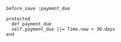     before_save :payment_due

    protected
      def payment_due
      self.payment_due ||= Time.now + 30.days
    end
